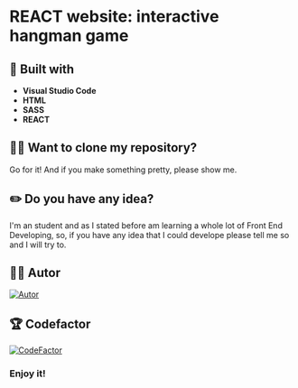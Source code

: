 # REACT website: interactive hangman game


## 🔨 Built with

- **Visual Studio Code**
- **HTML**
- **SASS** 
- **REACT**

## 🐑🐑 Want to clone my repository?

Go for it! And if you make something pretty, please show me.
  
## ✏️ Do you have any idea? 

I'm an student and as I stated before am learning a whole lot of Front End Developing, so, if  you have any idea that I could develope please tell me so and I will try to.

## 🙍‍♀️ Autor

[![Autor](https://img.shields.io/badge/-%20Cristina%20Rodriguez%20-%20pink?logo=github&labelColor=grey&color=rgb(240%2C%2093%2C%20215))](https://github.com/crisrodriguezgar)

## 🏆 Codefactor

[![CodeFactor](https://www.codefactor.io/repository/github/crisrodriguezgar/hangman-game/badge)](https://www.codefactor.io/repository/github/crisrodriguezgar/hangman-game)

### Enjoy it!